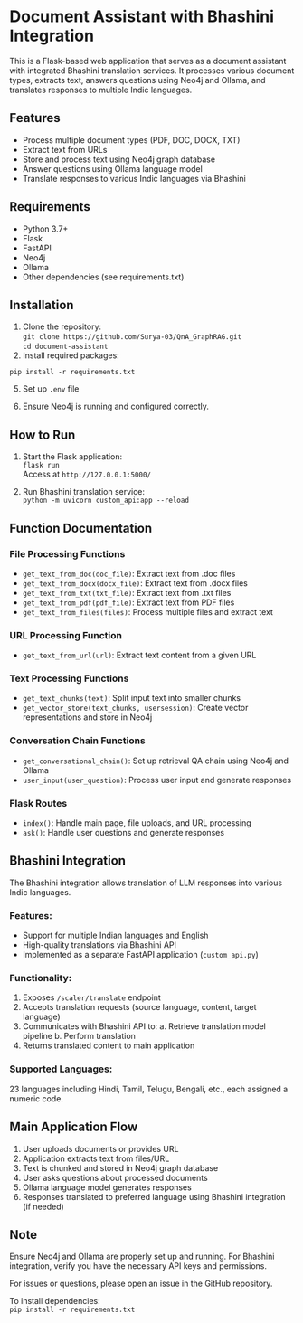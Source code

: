 # Document Assistant with Bhashini Integration

This is a Flask-based web application that serves as a document assistant with integrated Bhashini translation services. It processes various document types, extracts text, answers questions using Neo4j and Ollama, and translates responses to multiple Indic languages.

## Features

- Process multiple document types (PDF, DOC, DOCX, TXT)
- Extract text from URLs
- Store and process text using Neo4j graph database
- Answer questions using Ollama language model
- Translate responses to various Indic languages via Bhashini

## Requirements

- Python 3.7+
- Flask
- FastAPI
- Neo4j
- Ollama
- Other dependencies (see requirements.txt)

## Installation

1. Clone the repository:  
```git clone https://github.com/Surya-03/QnA_GraphRAG.git```  
```cd document-assistant```
3. Install required packages:  

```pip install -r requirements.txt```

5. Set up `.env` file

6. Ensure Neo4j is running and configured correctly.

## How to Run

1. Start the Flask application:  
```flask run```  
Access at `http://127.0.0.1:5000/`

3. Run Bhashini translation service:  
```python -m uvicorn custom_api:app --reload```

## Function Documentation

### File Processing Functions

- `get_text_from_doc(doc_file)`: Extract text from .doc files
- `get_text_from_docx(docx_file)`: Extract text from .docx files
- `get_text_from_txt(txt_file)`: Extract text from .txt files
- `get_text_from_pdf(pdf_file)`: Extract text from PDF files
- `get_text_from_files(files)`: Process multiple files and extract text

### URL Processing Function

- `get_text_from_url(url)`: Extract text content from a given URL

### Text Processing Functions

- `get_text_chunks(text)`: Split input text into smaller chunks
- `get_vector_store(text_chunks, usersession)`: Create vector representations and store in Neo4j

### Conversation Chain Functions

- `get_conversational_chain()`: Set up retrieval QA chain using Neo4j and Ollama
- `user_input(user_question)`: Process user input and generate responses

### Flask Routes

- `index()`: Handle main page, file uploads, and URL processing
- `ask()`: Handle user questions and generate responses

## Bhashini Integration

The Bhashini integration allows translation of LLM responses into various Indic languages.

### Features:

- Support for multiple Indian languages and English
- High-quality translations via Bhashini API
- Implemented as a separate FastAPI application (`custom_api.py`)

### Functionality:

1. Exposes `/scaler/translate` endpoint
2. Accepts translation requests (source language, content, target language)
3. Communicates with Bhashini API to:
a. Retrieve translation model pipeline
b. Perform translation
4. Returns translated content to main application

### Supported Languages:

23 languages including Hindi, Tamil, Telugu, Bengali, etc., each assigned a numeric code.

## Main Application Flow

1. User uploads documents or provides URL
2. Application extracts text from files/URL
3. Text is chunked and stored in Neo4j graph database
4. User asks questions about processed documents
5. Ollama language model generates responses
6. Responses translated to preferred language using Bhashini integration (if needed)

## Note

Ensure Neo4j and Ollama are properly set up and running. For Bhashini integration, verify you have the necessary API keys and permissions.

For issues or questions, please open an issue in the GitHub repository.

To install dependencies:  
```pip install -r requirements.txt```
